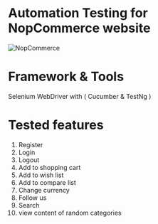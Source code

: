 # Automation Testing for NopCommerce website

![NopCommerce](https://github.com/Mahmoud-Zaki/NopCommerce/assets/60368259/358c137e-1b57-411d-9d2b-34c47e391cd8)

# Framework & Tools

Selenium WebDriver with ( Cucumber & TestNg )

# Tested features

1. Register
2. Login
3. Logout
4. Add to shopping cart
5. Add to wish list
6. Add to compare list
7. Change currency
8. Follow us
9. Search
10. view content of random categories
